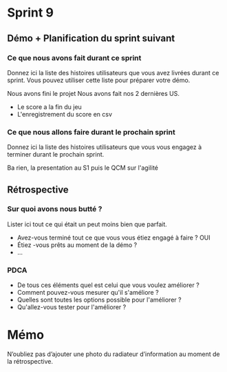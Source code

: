 # Sprint 9

## Démo + Planification du sprint suivant

### Ce que nous avons fait durant ce sprint
Donnez ici la liste des histoires utilisateurs que vous avez livrées durant ce sprint.
Vous pouvez utiliser cette liste pour préparer votre démo.

Nous avons fini le projet 
Nous avons fait nos 2 dernières US.
- Le score a la fin du jeu
- L'enregistrement du score en csv

### Ce que nous allons faire durant le prochain sprint
Donnez ici la liste des histoires utilisateurs que vous vous engagez à terminer durant le prochain sprint.

Ba rien, la presentation au S1 puis le QCM sur l'agilité

## Rétrospective

### Sur quoi avons nous butté ?
Lister ici tout ce qui était un peut moins bien que parfait.
* Avez-vous terminé tout ce que vous vous étiez engagé à faire ?
OUI
* Étiez -vous prêts au moment de la démo ?
* ...

### PDCA
* De tous ces éléments quel est celui que vous voulez améliorer ?
* Comment pouvez-vous mesurer qu'il s'améliore ?
* Quelles sont toutes les options possible pour l'améliorer ?
* Qu'allez-vous tester pour l'améliorer ?

# Mémo
N’oubliez pas d’ajouter une photo du radiateur d’information au moment de la rétrospective.
